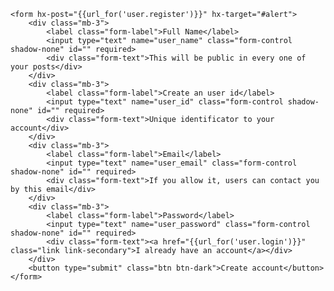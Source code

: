 <!DOCTYPE html>
<html lang="en">

<head>
    <meta charset="utf-8">
    <meta name="viewport" content="width=device-width, initial-scale=1">
    <title>Title</title>
    <link rel="preconnect" href="https://fonts.googleapis.com">
    <link rel="preconnect" href="https://fonts.gstatic.com" crossorigin>
    <link
        href="https://fonts.googleapis.com/css2?family=Inter:ital,opsz,wght@0,14..32,100..900;1,14..32,100..900&display=swap"
        rel="stylesheet">
    <script src="https://unpkg.com/htmx.org@1.9.12"></script>
    <link rel="preconnect" href="https://fonts.googleapis.com">
    <link rel="preconnect" href="https://fonts.gstatic.com" crossorigin>
    <link
        href="https://fonts.googleapis.com/css2?family=Inter:ital,opsz,wght@0,14..32,100..900;1,14..32,100..900&family=Space+Grotesk:wght@300..700&display=swap"
        rel="stylesheet">
    <link rel="preconnect" href="https://fonts.googleapis.com">
    <link rel="preconnect" href="https://fonts.gstatic.com" crossorigin>
    <link
        href="https://fonts.googleapis.com/css2?family=IBM+Plex+Sans:ital,wght@0,100..700;1,100..700&family=Inter:ital,opsz,wght@0,14..32,100..900;1,14..32,100..900&family=Space+Grotesk:wght@300..700&display=swap"
        rel="stylesheet">
    <link href="https://cdn.jsdelivr.net/npm/daisyui@5" rel="stylesheet" type="text/css" />
    <script src="https://cdn.jsdelivr.net/npm/@tailwindcss/browser@4"></script>
</head>


<body style="margin: auto; font-family: IBM Plex Sans;" class="my-4">
    
</body>


</html>


    <form hx-post="{{url_for('user.register')}}" hx-target="#alert">
        <div class="mb-3">
            <label class="form-label">Full Name</label>
            <input type="text" name="user_name" class="form-control shadow-none" id="" required>
            <div class="form-text">This will be public in every one of your posts</div>
        </div>
        <div class="mb-3">
            <label class="form-label">Create an user id</label>
            <input type="text" name="user_id" class="form-control shadow-none" id="" required>
            <div class="form-text">Unique identificator to your account</div>
        </div>
        <div class="mb-3">
            <label class="form-label">Email</label>
            <input type="text" name="user_email" class="form-control shadow-none" id="" required>
            <div class="form-text">If you allow it, users can contact you by this email</div>
        </div>
        <div class="mb-3">
            <label class="form-label">Password</label>
            <input type="text" name="user_password" class="form-control shadow-none" id="" required>
            <div class="form-text"><a href="{{url_for('user.login')}}" class="link link-secondary">I already have an account</a></div>
        </div>
        <button type="submit" class="btn btn-dark">Create account</button>
    </form>